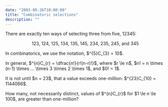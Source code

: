 ```yaml
---
date: "2003-09-26T18:00:00"
title: "Combinatoric selections"
description: ""
---
```


<p>There are exactly ten ways of selecting three from five, 12345:</p>
<p style="text-align:center;">123, 124, 125, 134, 135, 145, 234, 235, 245, and 345</p>
<p>In combinatorics, we use the notation, $^{5}C_{3} = 10$.</p>
<p>In general, $^{n}C_{r} = \dfrac{n!}{r!(n-r)!}$, where $r \le n$, $n! = n \times (n-1) \times ... \times 3 \times 2 \times 1$, and $0! = 1$.
</p>
<p>It is not until $n = 23$, that a value exceeds one-million: $^{23}C_{10} = 1144066$.</p>
<p>How many, not necessarily distinct, values of $^{n}C_{r}$ for $1 \le n \le 100$, are greater than one-million?</p>

